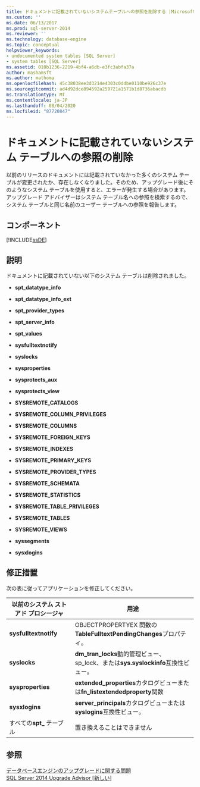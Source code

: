```yaml
---
title: ドキュメントに記載されていないシステムテーブルへの参照を削除する |Microsoft Docs
ms.custom: ''
ms.date: 06/13/2017
ms.prod: sql-server-2014
ms.reviewer: ''
ms.technology: database-engine
ms.topic: conceptual
helpviewer_keywords:
- undocumented system tables [SQL Server]
- system tables [SQL Server]
ms.assetid: 010b1236-2219-4bf4-a6db-e3fc3abfa37a
author: mashamsft
ms.author: mathoma
ms.openlocfilehash: 45c38038ee3d3214e4303c0ddbe0110be926c37e
ms.sourcegitcommit: ad4d92dce894592a259721a1571b1d8736abacdb
ms.translationtype: MT
ms.contentlocale: ja-JP
ms.lasthandoff: 08/04/2020
ms.locfileid: "87720847"
---
```

# <a name="remove-references-to-undocumented-system-tables"></a>ドキュメントに記載されていないシステム テーブルへの参照の削除
  以前のリリースのドキュメントには記載されていなかった多くのシステム テーブルが変更されたか、存在しなくなりました。そのため、アップグレード後にそのようなシステム テーブルを使用すると、エラーが発生する場合があります。 アップグレード アドバイザーはシステム テーブル名への参照を検索するので、システム テーブルと同じ名前のユーザー テーブルへの参照を報告します。  
  
## <a name="component"></a>コンポーネント  
 [!INCLUDE[ssDE](../../includes/ssde-md.md)]  
  
## <a name="description"></a>説明  
 ドキュメントに記載されていない以下のシステム テーブルは削除されました。  
  
-   **spt_datatype_info**  
  
-   **spt_datatype_info_ext**  
  
-   **spt_provider_types**  
  
-   **spt_server_info**  
  
-   **spt_values**  
  
-   **sysfulltextnotify**  
  
-   **syslocks**  
  
-   **sysproperties**  
  
-   **sysprotects_aux**  
  
-   **sysprotects_view**  
  
-   **SYSREMOTE_CATALOGS**  
  
-   **SYSREMOTE_COLUMN_PRIVILEGES**  
  
-   **SYSREMOTE_COLUMNS**  
  
-   **SYSREMOTE_FOREIGN_KEYS**  
  
-   **SYSREMOTE_INDEXES**  
  
-   **SYSREMOTE_PRIMARY_KEYS**  
  
-   **SYSREMOTE_PROVIDER_TYPES**  
  
-   **SYSREMOTE_SCHEMATA**  
  
-   **SYSREMOTE_STATISTICS**  
  
-   **SYSREMOTE_TABLE_PRIVILEGES**  
  
-   **SYSREMOTE_TABLES**  
  
-   **SYSREMOTE_VIEWS**  
  
-   **syssegments**  
  
-   **sysxlogins**  
  
## <a name="corrective-action"></a>修正措置  
 次の表に従ってアプリケーションを修正してください。  
  
|以前のシステム ストアド プロシージャ|用途|  
|----------------|---------|  
|**sysfulltextnotify**|OBJECTPROPERTYEX 関数の**TableFulltextPendingChanges**プロパティ。|  
|**syslocks**|**dm_tran_locks**動的管理ビュー、sp_lock、または**sys.syslockinfo**互換性ビュー。|  
|**sysproperties**|**extended_properties**カタログビューまたは**fn_listextendedproperty**関数|  
|**sysxlogins**|**server_principals**カタログビューまたは**syslogins**互換性ビュー。|  
|すべての**spt_** テーブル|置き換えることはできません|  
  
## <a name="see-also"></a>参照  
 [データベースエンジンのアップグレードに関する問題](../../../2014/sql-server/install/database-engine-upgrade-issues.md)   
 [SQL Server 2014 Upgrade Advisor &#91;新しい&#93;](sql-server-2014-upgrade-advisor.md)  
  
  
